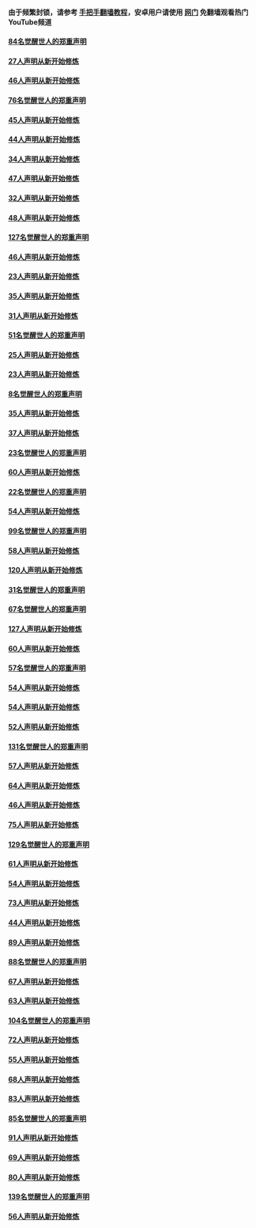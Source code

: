 #### 由于频繁封锁，请参考 [手把手翻墙教程](https://github.com/gfw-breaker/guides/wiki/)，安卓用户请使用 [网门](https://github.com/gfw-breaker/nogfw/blob/master/dl.md?t=03030300) 免翻墙观看热门YouTube频道 

#### [84名觉醒世人的郑重声明](../pages/91/421543.md?t=03030300) 

#### [27人声明从新开始修炼](../pages/91/421465.md?t=03030300) 

#### [46人声明从新开始修炼](../pages/91/421454.md?t=03030300) 

#### [76名觉醒世人的郑重声明](../pages/91/421453.md?t=03030300) 

#### [45人声明从新开始修炼](../pages/91/421452.md?t=03030300) 

#### [44人声明从新开始修炼](../pages/91/421422.md?t=03030300) 

#### [34人声明从新开始修炼](../pages/91/421322.md?t=03030300) 

#### [47人声明从新开始修炼](../pages/91/421264.md?t=03030300) 

#### [32人声明从新开始修炼](../pages/91/421225.md?t=03030300) 

#### [48人声明从新开始修炼](../pages/91/421202.md?t=03030300) 

#### [127名觉醒世人的郑重声明](../pages/91/421224.md?t=03030300) 

#### [46人声明从新开始修炼](../pages/91/421203.md?t=03030300) 

#### [23人声明从新开始修炼](../pages/91/421138.md?t=03030300) 

#### [35人声明从新开始修炼](../pages/91/421122.md?t=03030300) 

#### [31人声明从新开始修炼](../pages/91/421081.md?t=03030300) 

#### [51名觉醒世人的郑重声明](../pages/91/421080.md?t=03030300) 

#### [25人声明从新开始修炼](../pages/91/421020.md?t=03030300) 

#### [23人声明从新开始修炼](../pages/91/420884.md?t=03030300) 

#### [8名觉醒世人的郑重声明](../pages/91/420883.md?t=03030300) 

#### [35人声明从新开始修炼](../pages/91/420809.md?t=03030300) 

#### [37人声明从新开始修炼](../pages/91/420766.md?t=03030300) 

#### [23名觉醒世人的郑重声明](../pages/91/420765.md?t=03030300) 

#### [60人声明从新开始修炼](../pages/91/420727.md?t=03030300) 

#### [22名觉醒世人的郑重声明](../pages/91/420726.md?t=03030300) 

#### [54人声明从新开始修炼](../pages/91/420529.md?t=03030300) 

#### [99名觉醒世人的郑重声明](../pages/91/420528.md?t=03030300) 

#### [58人声明从新开始修炼](../pages/91/420198.md?t=03030300) 

#### [120人声明从新开始修炼](../pages/91/420141.md?t=03030300) 

#### [31名觉醒世人的郑重声明](../pages/91/420197.md?t=03030300) 

#### [67名觉醒世人的郑重声明](../pages/91/420140.md?t=03030300) 

#### [127人声明从新开始修炼](../pages/91/420082.md?t=03030300) 

#### [60人声明从新开始修炼](../pages/91/420081.md?t=03030300) 

#### [57名觉醒世人的郑重声明](../pages/91/420080.md?t=03030300) 

#### [54人声明从新开始修炼](../pages/91/419533.md?t=03030300) 

#### [54人声明从新开始修炼](../pages/91/419532.md?t=03030300) 

#### [52人声明从新开始修炼](../pages/91/419531.md?t=03030300) 

#### [131名觉醒世人的郑重声明](../pages/91/419530.md?t=03030300) 

#### [57人声明从新开始修炼](../pages/91/419430.md?t=03030300) 

#### [64人声明从新开始修炼](../pages/91/419429.md?t=03030300) 

#### [46人声明从新开始修炼](../pages/91/419428.md?t=03030300) 

#### [75人声明从新开始修炼](../pages/91/419427.md?t=03030300) 

#### [129名觉醒世人的郑重声明](../pages/91/419426.md?t=03030300) 

#### [61人声明从新开始修炼](../pages/91/419198.md?t=03030300) 

#### [54人声明从新开始修炼](../pages/91/419197.md?t=03030300) 

#### [73人声明从新开始修炼](../pages/91/419196.md?t=03030300) 

#### [44人声明从新开始修炼](../pages/91/419075.md?t=03030300) 

#### [89人声明从新开始修炼](../pages/91/419074.md?t=03030300) 

#### [88名觉醒世人的郑重声明](../pages/91/419195.md?t=03030300) 

#### [67人声明从新开始修炼](../pages/91/419073.md?t=03030300) 

#### [63人声明从新开始修炼](../pages/91/419072.md?t=03030300) 

#### [104名觉醒世人的郑重声明](../pages/91/419071.md?t=03030300) 

#### [72人声明从新开始修炼](../pages/91/418902.md?t=03030300) 

#### [55人声明从新开始修炼](../pages/91/418901.md?t=03030300) 

#### [68人声明从新开始修炼](../pages/91/418900.md?t=03030300) 

#### [83人声明从新开始修炼](../pages/91/418757.md?t=03030300) 

#### [85名觉醒世人的郑重声明](../pages/91/418899.md?t=03030300) 

#### [91人声明从新开始修炼](../pages/91/418756.md?t=03030300) 

#### [69人声明从新开始修炼](../pages/91/418755.md?t=03030300) 

#### [80人声明从新开始修炼](../pages/91/418754.md?t=03030300) 

#### [139名觉醒世人的郑重声明](../pages/91/418753.md?t=03030300) 

#### [56人声明从新开始修炼](../pages/91/418594.md?t=03030300) 

